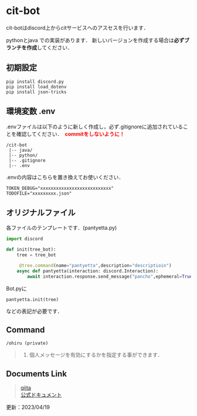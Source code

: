 # cit-bot

cit-botはdiscord上からcitサービスへのアスセスを行います．

pythonとjava での実装があります．
新しいバージョンを作成する場合は**必ずブランチを作成**してください．

## 初期設定

```
pip install discord.py
pip install load_dotenv
pip install json-tricks
```

## 環境変数 .env
.envファイルは以下のように新しく作成し，必ず.gitignoreに追加されていることを確認してください．　<span style="color: red; ">**commitをしないように！**</span>
```
/cit-bot
 |-- java/
 |-- python/
 |-- .gitignore
 |-- .env
```
.envの内容はこちらを置き換えてお使いください．
```
TOKEN_DEBUG="xxxxxxxxxxxxxxxxxxxxxxxxxxx"
TODOFILE="xxxxxxxxx.json"
```

## オリジナルファイル
各ファイルのテンプレートです．(pantyetta.py)
```python:pantyeyta.py
import discord

def init(tree_bot):
    tree = tree_bot

     @tree.command(name="pantyetta",description="descriptioin")
    async def pantyetta(interaction: discord.Interaction):
        await interaction.response.send_message("pancho",ephemeral=True)#ephemeral=True→「これらはあなただけに表示されていす」
```
Bot.pyに
```
pantyetta.init(tree)
```
などの表記が必要です．


## Command
```
/ohiru (private)
```
> 1. 個人メッセージを有効にするかを指定する事ができます．

## Documents Link

> [qiita](https://qiita.com/Luapy/items/3abff9575e132e2955ec)  
> [公式ドキュメント](https://discordpy.readthedocs.io/ja/latest/index.html)

更新：2023/04/19

